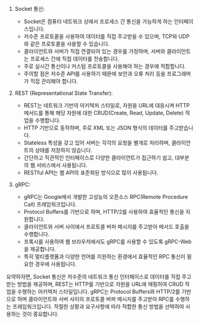 1. Socket 통신:
    
    - Socket은 컴퓨터 네트워크 상에서 프로세스 간 통신을 가능하게 하는 인터페이스입니다.
    - 저수준 프로토콜을 사용하여 데이터를 직접 주고받을 수 있으며, TCP와 UDP와 같은 프로토콜을 사용할 수 있습니다.
    - 클라이언트와 서버가 직접 연결되어 있는 경우를 가정하며, 서버와 클라이언트는 프로세스 간에 직접 데이터를 전송합니다.
    - 주로 실시간 통신이나 커스텀 프로토콜을 사용해야 하는 경우에 적합합니다.
    - 주의할 점은 저수준 API를 사용하기 때문에 보안과 오류 처리 등을 프로그래머가 직접 관리해야 합니다.
2. REST (Representational State Transfer):
    
    - REST는 네트워크 기반의 아키텍처 스타일로, 자원을 URL에 대응시켜 HTTP 메서드를 통해 해당 자원에 대한 CRUD(Create, Read, Update, Delete) 작업을 수행합니다.
    - HTTP 기반으로 동작하며, 주로 XML 또는 JSON 형식의 데이터를 주고받습니다.
    - Stateless 특성을 갖고 있어 서버는 각각의 요청을 별개로 처리하며, 클라이언트의 상태를 저장하지 않습니다.
    - 간단하고 직관적인 인터페이스로 다양한 클라이언트가 접근하기 쉽고, 대부분의 웹 서비스에서 사용됩니다.
    - RESTful API는 웹 API의 표준화된 방식으로 많이 사용됩니다.
3. gRPC:
    
    - gRPC는 Google에서 개발한 고성능의 오픈소스 RPC(Remote Procedure Call) 프레임워크입니다.
    - Protocol Buffers를 기반으로 하며, HTTP/2를 사용하여 효율적인 통신을 지원합니다.
    - 클라이언트와 서버 사이에서 프로토콜 버퍼 메시지를 주고받아 메서드 호출을 수행합니다.
    - 프록시를 사용하여 웹 브라우저에서도 gRPC를 사용할 수 있도록 gRPC-Web을 제공합니다.
    - 특히 멀티플랫폼과 다양한 언어를 지원하는 환경에서 효율적인 RPC 통신이 필요한 경우에 사용됩니다.

요약하자면, Socket 통신은 저수준의 네트워크 통신 인터페이스로 데이터를 직접 주고받는 방법을 제공하며, REST는 HTTP를 기반으로 자원을 URL에 매핑하여 CRUD 작업을 수행하는 아키텍처 스타일입니다. gRPC는 Protocol Buffers와 HTTP/2를 기반으로 하며 클라이언트와 서버 사이의 프로토콜 버퍼 메시지를 주고받아 RPC를 수행하는 프레임워크입니다. 적절한 상황과 요구사항에 따라 적합한 통신 방법을 선택하여 사용하는 것이 중요합니다.